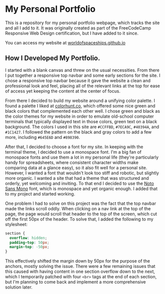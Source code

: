 # My Personal Portfolio

This is a repository for my personal portfolio webpage, which tracks the site and all I add to it. It was originally created as part of the FreeCodeCamp Responsive Web Design certification, but I have added to it since.

You can access my website at [worldofspaceships.github.io](worldofspaceships.github.io)

## How I Developed My Portfolio.

I started with a blank canvas and threw on the usual necessities. From there I put together a responsive top navbar and some early sections for the site. I chose a responsive top navbar because it gave the website a clean and professional look and feel, placing all of the relevant links at the top for ease of access yet keeping the content at the center of focus.

From there I decided to build my website around a unifying color palette. I found a palette I liked at [colorhunt.co](https://colorhunt.co/palette/ccffbd7eca9c40394a1c1427), which offered some nice green and black colors that complemented each other well. I chose green and black as the color themes for my website in order to emulate old-school computer terminals that typically displayed text in those colors, green text on a black background. The colors I used in this site are `#CCFFBD`, `#7ECA9C`, `#40394A`, and `#1C1427`. I followed the pattern on the black and gray colors to add a few more, including `#645E6D` and `#898390`.

After that, I decided to choose a font for my site. In keeping with the terminal theme, I decided to use a monospace font. I'm a big fan of monospace fonts and use them a lot in my personal life (they're particularly handy for spreadsheets, where consistent character widths make comparing data at a glance easy), so it also fit well for a personal site. However, I wanted a font that wouldn't look too stiff and robotic, but slightly more organic. I wanted a site that had a theme that was structured and orderly, yet welcoming and inviting. To that end I decided to use the [Noto Sans Mono](https://fonts.google.com/noto/specimen/Noto+Sans+Mono/) font, which is monospace and yet organic enough. I added that to my project and started working.

One problem I had to solve on this project was the fact that the top navbar made the links scroll oddly. When clicking on a nav link at the top of the page, the page would scroll that header to the top of the screen, which cut off the first 50px of the header. To solve that, I added the following to my stylesheet:

```css
section {
  overflow: hidden;
  padding-top: 50px;
  margin-top: -50px;
}
```

This effectively shifted the margin down by 50px for the purpose of the anchors, mostly solving the issue. There were a few remaining issues that this caused with having content in one section overflow down to the next, which I temporarily patched with four ```<br>``` tags at the end of each section, but I'm planning to come back and implement a more comprehensive solution later.
